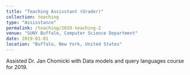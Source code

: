 ```yaml
---
title: "Teaching Assisstant (Grader)"
collection: teaching
type: "Assisstance"
permalink: /teaching/2019-teaching-2
venue: "SUNY Buffalo, Computer Science Department"
date: 2019-01-01
location: "Buffalo, New York, United States"
---
```


Assisted Dr. Jan Chomicki with Data models and query languages course for 2019.
